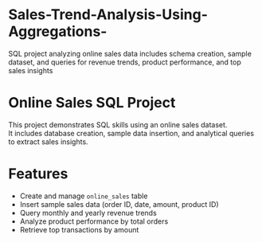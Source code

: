 # Sales-Trend-Analysis-Using-Aggregations-
SQL project analyzing online sales data includes schema creation, sample dataset, and queries for revenue trends, product performance, and top sales insights
# Online Sales SQL Project

This project demonstrates SQL skills using an online sales dataset.  
It includes database creation, sample data insertion, and analytical queries to extract sales insights.

# Features
- Create and manage `online_sales` table  
- Insert sample sales data (order ID, date, amount, product ID)  
- Query monthly and yearly revenue trends  
- Analyze product performance by total orders  
- Retrieve top transactions by amount  

